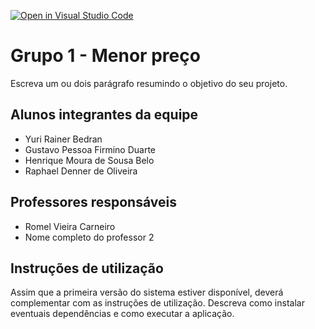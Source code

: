 [![Open in Visual Studio Code](https://classroom.github.com/assets/open-in-vscode-c66648af7eb3fe8bc4f294546bfd86ef473780cde1dea487d3c4ff354943c9ae.svg)](https://classroom.github.com/online_ide?assignment_repo_id=8497905&assignment_repo_type=AssignmentRepo)
# Grupo 1 - Menor preço
Escreva um ou dois  parágrafo resumindo o objetivo do seu projeto.

## Alunos integrantes da equipe

* Yuri Rainer Bedran
* Gustavo Pessoa Firmino Duarte
* Henrique Moura de Sousa Belo 
* Raphael Denner de Oliveira

## Professores responsáveis

* Romel Vieira Carneiro
* Nome completo do professor 2

## Instruções de utilização

Assim que a primeira versão do sistema estiver disponível, deverá complementar com as instruções de utilização. Descreva como instalar eventuais dependências e como executar a aplicação.
